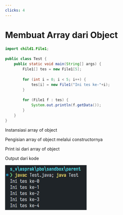 ```yaml
---
clicks: 4
---
```


# Membuat Array dari Object

<div class='grid grid-cols-2 mt-4'>

```java {all|5|7-9|11-13|all}
import child1.File1;

public class Test {
    public static void main(String[] args) {
        File1[] tes = new File1[5];

        for (int i = 0; i < 5; i++) {
            tes[i] = new File1("Ini tes ke-"+i);
        }

        for (File1 f : tes) {
            System.out.println(f.getData());
        }
    }
}
```

<div class='ml-4'>
<div v-click-hide="2" v-click="1" class='text-sm mt-24'>

<carbon-arrow-left class='inline'/> Instansiasi array of object

</div>
<div v-click-hide="3" v-click="2" class='text-sm mt-8'>

<carbon-arrow-left class='inline'/> Pengisian array of object melalui constructornya

</div>

<div v-click-hide="4" v-click="3"  class='text-sm mt-12'>

<carbon-arrow-left class='inline'/> Print isi dari array of object

</div>
</div>

<div v-click="4" class='text-lg font-bold my-auto text-end'>

Output dari kode <carbon-arrow-right class='inline'/>

</div>

<img v-click="4" src='/img/tes-array-objek.png' class='max-w-60 mt-4 mx-auto rounded-md'>
</div>
